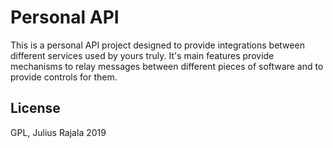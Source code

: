 # Personal API

This is a personal API project designed to provide integrations between different services used by yours truly. It's main features provide mechanisms to relay messages between different pieces of software and to provide controls for them.

## License

GPL, Julius Rajala 2019